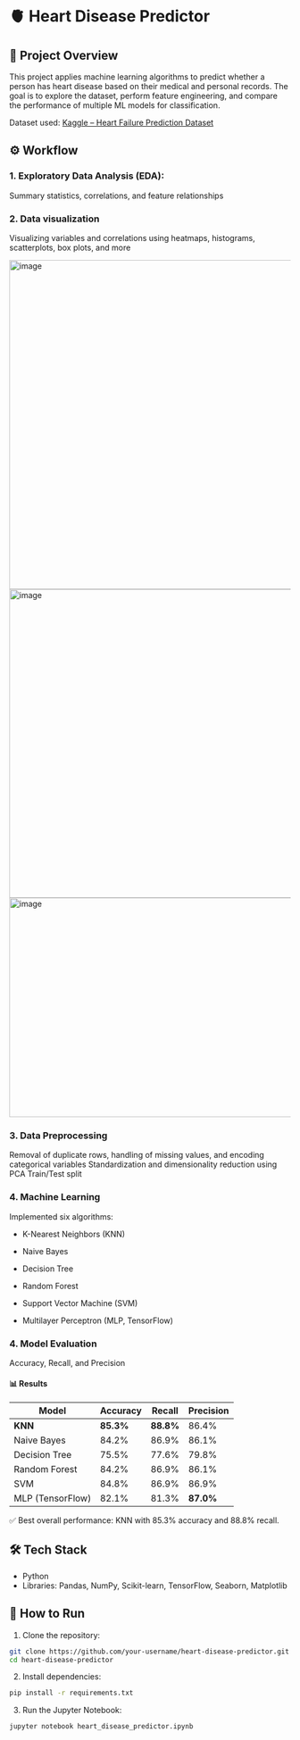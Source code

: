 # 🫀 Heart Disease Predictor

## 📌 Project Overview

This project applies machine learning algorithms to predict whether a person has heart disease based on their medical and personal records.
The goal is to explore the dataset, perform feature engineering, and compare the performance of multiple ML models for classification.

Dataset used: [Kaggle – Heart Failure Prediction Dataset](https://www.kaggle.com/datasets/endofnight17j03/heart-failure-prediction-dataset)

## ⚙️ Workflow

### 1. Exploratory Data Analysis (EDA):

Summary statistics, correlations, and feature relationships

### 2. Data visualization 

Visualizing variables and correlations using heatmaps, histograms, scatterplots, box plots, and more

<img width="989" height="590" alt="image" src="https://github.com/user-attachments/assets/28de72fd-a3fe-4911-86bf-c3d5ee407069" />

<img width="845" height="553" alt="image" src="https://github.com/user-attachments/assets/19794984-2ab1-4047-b203-a387b85ccecf" />

<img width="540" height="393" alt="image" src="https://github.com/user-attachments/assets/3e776ca1-4fc3-4aaf-b1de-372d39ff6e65" />

### 3. Data Preprocessing

Removal of duplicate rows, handling of missing values, and encoding categorical variables
Standardization and dimensionality reduction using PCA
Train/Test split

### 4. Machine Learning
Implemented six algorithms:

- K-Nearest Neighbors (KNN)

- Naive Bayes

- Decision Tree

- Random Forest

- Support Vector Machine (SVM)

- Multilayer Perceptron (MLP, TensorFlow)

### 4. Model Evaluation

Accuracy, Recall, and Precision

#### 📊 Results
| Model            | Accuracy  | Recall    | Precision |
| ---------------- | --------- | --------- | --------- |
| **KNN**          | **85.3%** | **88.8%** | 86.4%     |
| Naive Bayes      | 84.2%     | 86.9%     | 86.1%     |
| Decision Tree    | 75.5%     | 77.6%     | 79.8%     |
| Random Forest    | 84.2%     | 86.9%     | 86.1%     |
| SVM              | 84.8%     | 86.9%     | 86.9%     |
| MLP (TensorFlow) | 82.1%     | 81.3%     | **87.0%** |

✅ Best overall performance: KNN with 85.3% accuracy and 88.8% recall.

## 🛠️ Tech Stack
- Python
- Libraries: Pandas, NumPy, Scikit-learn, TensorFlow, Seaborn, Matplotlib

## 🚀 How to Run
1. Clone the repository:
```bash
git clone https://github.com/your-username/heart-disease-predictor.git
cd heart-disease-predictor
```

2. Install dependencies:
```bash
pip install -r requirements.txt
```

3. Run the Jupyter Notebook:
```bash
jupyter notebook heart_disease_predictor.ipynb
```
